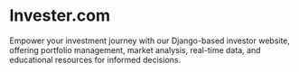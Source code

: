 # Invester.com
Empower your investment journey with our Django-based investor website, offering portfolio management, market analysis, real-time data, and educational resources for informed decisions.
